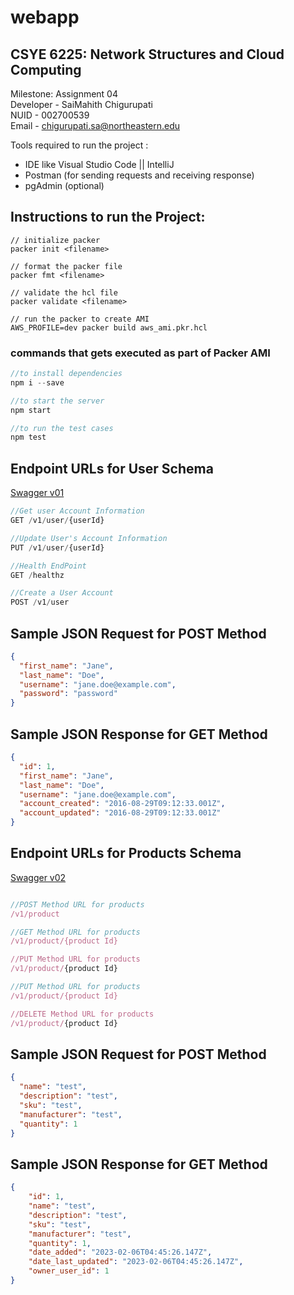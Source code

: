 # webapp

## CSYE 6225: Network Structures and Cloud Computing

Milestone: Assignment 04 </br>
Developer - SaiMahith Chigurupati </br>
NUID - 002700539 </br>
Email - chigurupati.sa@northeastern.edu

Tools required to run the project : 

- IDE like Visual Studio Code || IntelliJ 
- Postman (for sending requests and receiving response)
- pgAdmin (optional)

## Instructions to run the Project:

```
// initialize packer
packer init <filename>

// format the packer file 
packer fmt <filename>

// validate the hcl file
packer validate <filename>

// run the packer to create AMI
AWS_PROFILE=dev packer build aws_ami.pkr.hcl
```

### commands that gets executed as part of Packer AMI

``` JavaScript
//to install dependencies
npm i --save 

//to start the server
npm start 

//to run the test cases
npm test 
```

## Endpoint URLs for User Schema

<a href = "https://app.swaggerhub.com/apis-docs/csye6225-webapp/cloud-native-webapp/spring2023-a1">Swagger v01</a>

``` JavaScript
//Get user Account Information 
GET /v1/user/{userId}

//Update User's Account Information 
PUT /v1/user/{userId}

//Health EndPoint 
GET /healthz

//Create a User Account 
POST /v1/user
```

## Sample JSON Request for POST Method

```JSON
{ 
  "first_name": "Jane",
  "last_name": "Doe",
  "username": "jane.doe@example.com",
  "password": "password"
}
```


## Sample JSON Response for GET Method

``` JSON
{
  "id": 1,
  "first_name": "Jane",
  "last_name": "Doe",
  "username": "jane.doe@example.com",
  "account_created": "2016-08-29T09:12:33.001Z",
  "account_updated": "2016-08-29T09:12:33.001Z"
}
```

## Endpoint URLs for Products Schema

<a href = "https://app.swaggerhub.com/apis-docs/csye6225-webapp/cloud-native-webapp/spring2023-a2#/authenticated/put_v1_product__productId_">Swagger v02</a>

``` JavaScript

//POST Method URL for products
/v1/product

//GET Method URL for products
/v1/product/{product Id}

//PUT Method URL for products
/v1/product/{product Id}

//PUT Method URL for products
/v1/product/{product Id}

//DELETE Method URL for products
/v1/product/{product Id}

```

## Sample JSON Request for POST Method
``` JSON
{
  "name": "test",
  "description": "test",
  "sku": "test",
  "manufacturer": "test",
  "quantity": 1
}
```

## Sample JSON Response for GET Method
``` JSON
{
    "id": 1,
    "name": "test",
    "description": "test",
    "sku": "test",
    "manufacturer": "test",
    "quantity": 1,
    "date_added": "2023-02-06T04:45:26.147Z",
    "date_last_updated": "2023-02-06T04:45:26.147Z",
    "owner_user_id": 1
}

```



